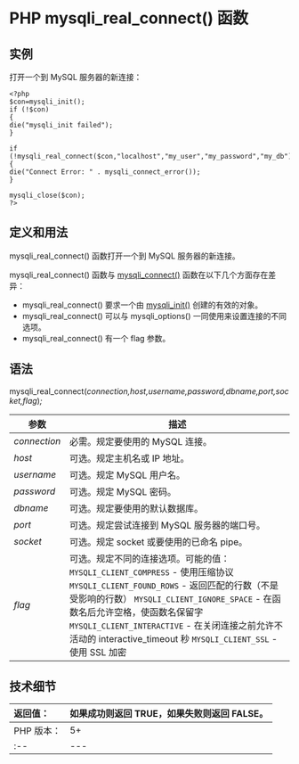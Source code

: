 # PHP mysqli_real_connect() 函数



## 实例

打开一个到 MySQL 服务器的新连接：

```
<?php
$con=mysqli_init();
if (!$con)
{
die("mysqli_init failed");
}

if (!mysqli_real_connect($con,"localhost","my_user","my_password","my_db"))
{
die("Connect Error: " . mysqli_connect_error());
}

mysqli_close($con);
?>
```

## 定义和用法

mysqli_real_connect() 函数打开一个到 MySQL 服务器的新连接。

mysqli_real_connect() 函数与 [mysqli_connect()](func-mysqli-connect.html) 函数在以下几个方面存在差异：

*   mysqli_real_connect() 要求一个由 [mysqli_init()](func-mysqli-init.html) 创建的有效的对象。
*   mysqli_real_connect() 可以与 mysqli_options() 一同使用来设置连接的不同选项。
*   mysqli_real_connect() 有一个 flag 参数。

## 语法

mysqli_real_connect(_connection,host,username,password,dbname,port,socket,flag_)_;_

| 参数 | 描述 |
| --- | --- |
| _connection_ | 必需。规定要使用的 MySQL 连接。 |
| _host_ | 可选。规定主机名或 IP 地址。 |
| _username_ | 可选。规定 MySQL 用户名。 |
| _password_ | 可选。规定 MySQL 密码。 |
| _dbname_ | 可选。规定要使用的默认数据库。 |
| _port_ | 可选。规定尝试连接到 MySQL 服务器的端口号。 |
| _socket_ | 可选。规定 socket 或要使用的已命名 pipe。 |
| _flag_ | 可选。规定不同的连接选项。可能的值：   `MYSQLI_CLIENT_COMPRESS` - 使用压缩协议   `MYSQLI_CLIENT_FOUND_ROWS` - 返回匹配的行数（不是受影响的行数）   `MYSQLI_CLIENT_IGNORE_SPACE` - 在函数名后允许空格，使函数名保留字   `MYSQLI_CLIENT_INTERACTIVE` - 在关闭连接之前允许不活动的 interactive_timeout 秒   `MYSQLI_CLIENT_SSL` - 使用 SSL 加密 |

## 技术细节

| 返回值： | 如果成功则返回 TRUE，如果失败则返回 FALSE。 |
| :-- | --- |
| PHP 版本： | 5+ |
| :-- | --- |
